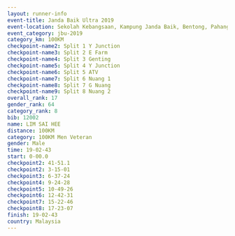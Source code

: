 ```yaml
---
layout: runner-info 
event-title: Janda Baik Ultra 2019
event-location: Sekolah Kebangsaan, Kampung Janda Baik, Bentong, Pahang, Malaysia
event_category: jbu-2019 
category_km: 100KM 
checkpoint-name2: Split 1 Y Junction  
checkpoint-name3: Split 2 E Farm  
checkpoint-name4: Split 3 Genting  
checkpoint-name5: Split 4 Y Junction 
checkpoint-name6: Split 5 ATV 
checkpoint-name7: Split 6 Nuang 1 
checkpoint-name8: Split 7 G Nuang 
checkpoint-name9: Split 8 Nuang 2 
overall_rank: 17
gender_rank: 64
category_rank: 8
bib: 12002
name: LIM SAI HEE
distance: 100KM
category: 100KM Men Veteran
gender: Male
time: 19-02-43
start: 0-00.0
checkpoint2: 41-51.1
checkpoint2: 3-15-01
checkpoint3: 6-37-24
checkpoint4: 9-24-28
checkpoint5: 10-49-26
checkpoint6: 12-42-31
checkpoint7: 15-22-46
checkpoint8: 17-23-07
finish: 19-02-43
country: Malaysia
---
```

